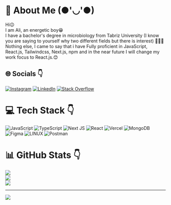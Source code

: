 # 💫 About Me (●'◡'●)
Hi😉<br>I am Ali, an energetic boy😁<br>I have a bachelor's degree in microbiology from Tabriz University (I know you are saying to yourself why two different fields but there is interest) 🤷‍♂️😀<br>Nothing else, I came to say that i have Fully proficient in JavaScript, React.js, Tailwindcss, Next.js, npm and in the near future I will change my work focus to React.js.😊


## 🌐 Socials 👇
[![Instagram](https://img.shields.io/badge/Instagram-%23E4405F.svg?logo=Instagram&logoColor=white)](https://instagram.com/codawin)
[![LinkedIn](https://img.shields.io/badge/LinkedIn-%230077B5.svg?logo=linkedin&logoColor=white)](https://www.linkedin.com/in/ali-donyaee-750a51260)
[![Stack Overflow](https://img.shields.io/badge/-Stackoverflow-FE7A16?logo=stack-overflow&logoColor=white)](https://stackoverflow.com/users/20930151) 

# 💻 Tech Stack 👇
![JavaScript](https://img.shields.io/badge/javascript-%23323330.svg?style=for-the-badge&logo=javascript&logoColor=%23F7DF1E) ![TypeScript](https://img.shields.io/badge/typescript-%23007ACC.svg?style=for-the-badge&logo=typescript&logoColor=white) ![Next JS](https://img.shields.io/badge/Next-black?style=for-the-badge&logo=next.js&logoColor=white) ![React](https://img.shields.io/badge/react-%2320232a.svg?style=for-the-badge&logo=react&logoColor=%2361DAFB) ![Vercel](https://img.shields.io/badge/vercel-%23000000.svg?style=for-the-badge&logo=vercel&logoColor=white) ![MongoDB](https://img.shields.io/badge/MongoDB-%234ea94b.svg?style=for-the-badge&logo=mongodb&logoColor=white) ![Figma](https://img.shields.io/badge/figma-%23F24E1E.svg?style=for-the-badge&logo=figma&logoColor=white) ![LINUX](https://img.shields.io/badge/Linux-FCC624?style=for-the-badge&logo=linux&logoColor=black) ![Postman](https://img.shields.io/badge/Postman-FF6C37?style=for-the-badge&logo=postman&logoColor=white)

# 📊 GitHub Stats 👇
![](https://github-readme-stats.vercel.app/api?username=AliasgharDevF&theme=dark&hide_border=false&include_all_commits=false&count_private=false)<br/>
![](https://github-readme-streak-stats.herokuapp.com/?user=AliasgharDevF&theme=dark&hide_border=false)<br/>
![](https://github-readme-stats.vercel.app/api/top-langs/?username=AliasgharDevF&theme=dark&hide_border=false&include_all_commits=false&count_private=false&layout=compact)

---
[![](https://visitcount.itsvg.in/api?id=AliasgharDevF&icon=0&color=0)](https://visitcount.itsvg.in)

<!-- Proudly created with GPRM ( https://gprm.itsvg.in ) -->
